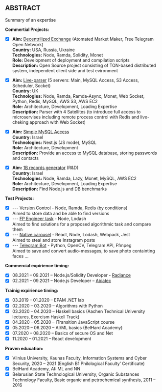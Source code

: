 ## ABSTRACT

Summary of an expertise

**Commertial Projects:**

 - [x] **Aim:** [Decentrilized Exchange](https://github.com/lenchevskii/dex-clean) (Atomated Market Maker, Free Telegram Open Network)<br />
       **Country:** USA, Russia, Ukraine<br />
       **Technologies:** Node, Ramda, Solidity, Monet<br />
       **Role:** Development of deployment and compilation scripts<br />
       **Description:** Open Source project consisting of TON-based distributed system, independent client side and test evironment

 - [x] **Aim:** [Live-parser](https://github.com/lenchevskii/massive-parser) (5 servers: Main, MySQL Access, S3 Access, Scheduler, Socket)<br />
       **Country:** UK<br />
       **Technologies:** Node, Ramda, Ramda-Async, Monet, Web Socket, Python, Redis, MySQL, AWS S3, AWS EC2<br />
       **Role:** Architecture, Development, Loading Expertise<br />
       **Description:** Parser with 4 Satellites (to introduce full access to microservises including remote process control with Redis and live-cheking approach with Web Socket) 

 - [x] **Aim:** [Simple MySQL Access](https://github.com/lenchevskii/yumi-api)<br />
       **Country:** Israel<br />
       **Technologies:** Nest.js (JS mode), MySQL<br />
       **Role:** Architecture, Development<br />
       **Description:** Provide an access to MySQL database, storing passwords and contacts

 - [x] **Aim:** [1B records generator](https://github.com/lenchevskii/generator) (R&D)<br /> 
       **Country:** Israel<br />
       **Technologies:** Node, Ramda, Lazy, Monet, MySQL, AWS EC2<br />
       **Role:** Architecture, Development, Loading Expertise<br />
       **Description:** Find Node.js and DB benchmarks

**Test Projects:**

 - [x]  --- [Version Control](https://github.com/lenchevskii/knoow-data-storage-api-excercise) - Node, Ramda, Redis (by conditions)<br />
            Aimed to store data and be able to find versions
 - [x]  --- [FP Engineer task](https://github.com/lenchevskii/solve-the-word) - Node, Lodash<br />
            Aimed to find solutions for a proposed algorithmic task and compare them
 - [x]  --- [Native carousel](https://github.com/lenchevskii/visualworm) - React, Node, Lodash, Webpack, Jest<br />
            Aimed to steal and store Instagram posts
 - [x]  --- [Telegram Bot](https://github.com/lenchevskii/audio_dot_bot) - Python, OpenCV, Telegram API, Ffmpeg<br />
            Aimed to save and convert audio-messages, to save photo containting faces
  ...

**Commercial expirience timing:**
 
 - [x] 08.2021 – 09.2021 – Node.js/Solidity Developer - [Radiance](https://radianceteam.com/)
 - [x] 02.2021 – 09.2021 – Node.js Developer – [Abiatec](http://abiatec.com/)

**Trainig expirience timing:**

 - [x] 03.2019 – 01.2020 – EPAM .NET lab
 - [x] 02.2020 – 03.2020 – Algorithms with Python
 - [x] 03.2020 – 04.2020 – Haskell basics (Aachen Technical University lectures, Exercism Haskell Track)
 - [x] 04.2020 – 05.2020 – ITransition JavaScript course
 - [x] 05.2020 – 06.2020 – AI/ML basics (BelHard Academy)
 - [x] 07.2020 – 08.2020 – Basics of secure OS and Net
 - [x] 11.2020 – 01.2021 – React development

 **Proven education:**

 - [x] Vilnius University, Kaunas Faculty, Information Systems and Cyber Security, 2020 – 2021 (English B1 Philological Faculty’ Certificate)
 - [x] BelHard Academy, AI: ML and NN
 - [x] Belarusian State Technological University, Organic Substances Technology Faculty, Basic organic and petrochemical synthesis, 2011 – 2016
